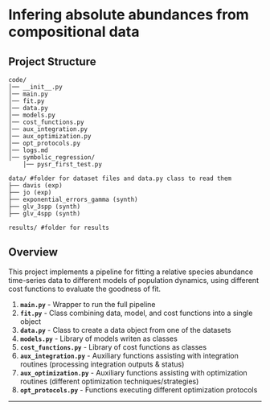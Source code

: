 # Infering absolute abundances from compositional data

## Project Structure
```
code/
│── __init__.py
│── main.py
│── fit.py
│── data.py
│── models.py
│── cost_functions.py
│── aux_integration.py
│── aux_optimization.py
│── opt_protocols.py
│── logs.md
│── symbolic_regression/
    │── pysr_first_test.py

data/ #folder for dataset files and data.py class to read them
├── davis (exp)
├── jo (exp)
├── exponential_errors_gamma (synth)
├── glv_3spp (synth)
├── glv_4spp (synth)

results/ #folder for results
```

##  Overview
This project implements a pipeline for fitting a relative species abundance time-series data to different models of population dynamics, using different cost functions to evaluate the goodness of fit. 

1. **`main.py`** - Wrapper to run the full pipeline
2. **`fit.py`** - Class combining data, model, and cost functions into a single object
3. **`data.py`** - Class to create a data object from one of the datasets
4. **`models.py`** - Library of models writen as classes
5. **`cost_functions.py`** - Library of cost functions as classes
6. **`aux_integration.py`** - Auxiliary functions assisting with integration routines (processing integration outputs & status)  
7. **`aux_optimization.py`** - Auxiliary functions assisting with optimization routines (different optimization techniques/strategies)
8. **`opt_protocols.py`** - Functions executing different optimization protocols

---

